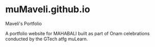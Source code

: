 # muMaveli.github.io
Maveli's Portfolio

A portfolio website for MAHABALI built as part of Onam celebrations conducted by the GTech atfg muLearn.
